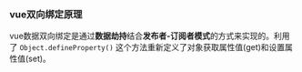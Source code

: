 ### vue双向绑定原理
vue数据双向绑定是通过**数据劫持**结合**发布者-订阅者模式**的方式来实现的。利用了 `Object.defineProperty()` 这个方法重新定义了对象获取属性值(get)和设置属性值(set)。


